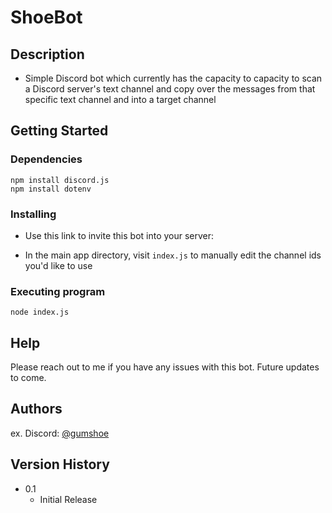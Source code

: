 # ShoeBot

## Description

* Simple Discord bot which currently has the capacity to capacity to scan a Discord server's text channel and copy over the messages from that specific text channel and into a target channel

## Getting Started

### Dependencies
```
npm install discord.js
npm install dotenv
```

### Installing

* Use this link to invite this bot into your server:

* In the main app directory, visit ``index.js`` to manually edit the channel ids you'd like to use

### Executing program

```
node index.js
```

## Help

Please reach out to me if you have any issues with this bot. Future updates to come.

## Authors

ex. Discord: [@gumshoe](https://discord.com/users/173155815312588800)

## Version History

* 0.1
    * Initial Release
